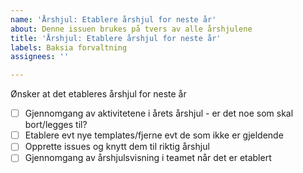 ```yaml
---
name: 'Årshjul: Etablere årshjul for neste år'
about: Denne issuen brukes på tvers av alle årshjulene
title: 'Årshjul: Etablere årshjul for neste år'
labels: Baksia forvaltning
assignees: ''

---
```


Ønsker at det etableres årshjul for neste år
- [ ] Gjennomgang av aktivitetene i årets årshjul - er det noe som skal bort/legges til?
- [ ] Etablere evt nye templates/fjerne evt de som ikke er gjeldende
- [ ] Opprette issues og knytt dem til riktig årshjul
- [ ] Gjennomgang av årshjulsvisning i teamet når det er etablert
